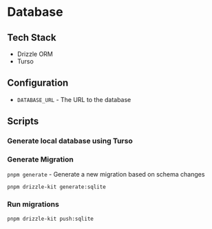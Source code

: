 # Database

## Tech Stack

* Drizzle ORM
* Turso

## Configuration

* `DATABASE_URL` - The URL to the database

## Scripts

### Generate local database using Turso

### Generate Migration

`pnpm generate` - Generate a new migration based on schema changes

`pnpm drizzle-kit generate:sqlite`

### Run migrations

`pnpm drizzle-kit push:sqlite`

